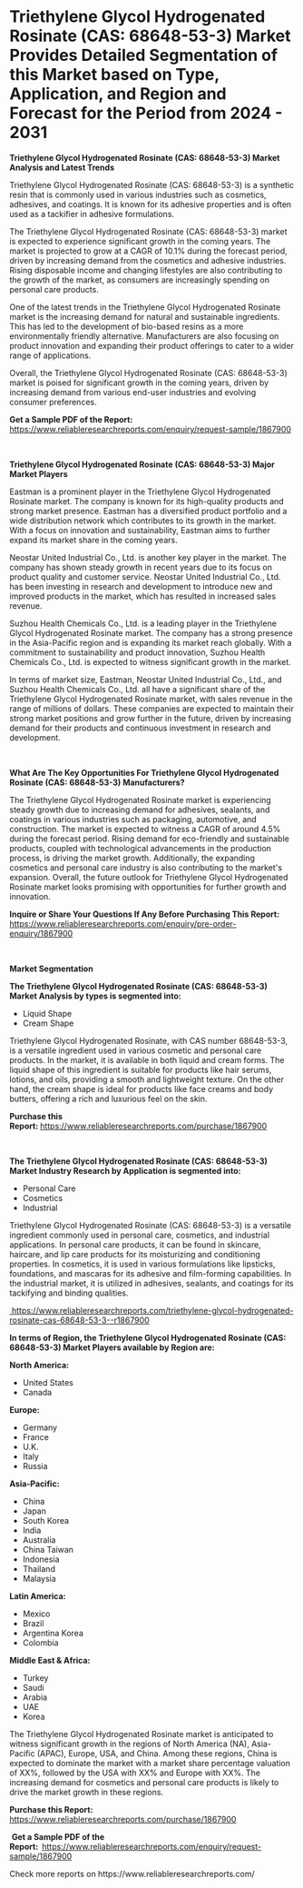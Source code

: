 <p><h1>Triethylene Glycol Hydrogenated Rosinate (CAS: 68648-53-3) Market Provides Detailed Segmentation of this Market based on Type, Application, and Region and Forecast for the Period from 2024 - 2031</h1></p><p><strong>Triethylene Glycol Hydrogenated Rosinate (CAS: 68648-53-3) Market Analysis and Latest Trends</strong></p>
<p><p>Triethylene Glycol Hydrogenated Rosinate (CAS: 68648-53-3) is a synthetic resin that is commonly used in various industries such as cosmetics, adhesives, and coatings. It is known for its adhesive properties and is often used as a tackifier in adhesive formulations.</p><p>The Triethylene Glycol Hydrogenated Rosinate (CAS: 68648-53-3) market is expected to experience significant growth in the coming years. The market is projected to grow at a CAGR of 10.1% during the forecast period, driven by increasing demand from the cosmetics and adhesive industries. Rising disposable income and changing lifestyles are also contributing to the growth of the market, as consumers are increasingly spending on personal care products.</p><p>One of the latest trends in the Triethylene Glycol Hydrogenated Rosinate market is the increasing demand for natural and sustainable ingredients. This has led to the development of bio-based resins as a more environmentally friendly alternative. Manufacturers are also focusing on product innovation and expanding their product offerings to cater to a wider range of applications.</p><p>Overall, the Triethylene Glycol Hydrogenated Rosinate (CAS: 68648-53-3) market is poised for significant growth in the coming years, driven by increasing demand from various end-user industries and evolving consumer preferences.</p></p>
<p><strong>Get a Sample PDF of the Report:&nbsp;</strong> <a href="https://www.reliableresearchreports.com/enquiry/request-sample/1867900">https://www.reliableresearchreports.com/enquiry/request-sample/1867900</a></p>
<p>&nbsp;</p>
<p><strong>Triethylene Glycol Hydrogenated Rosinate (CAS: 68648-53-3) Major Market Players</strong></p>
<p><p>Eastman is a prominent player in the Triethylene Glycol Hydrogenated Rosinate market. The company is known for its high-quality products and strong market presence. Eastman has a diversified product portfolio and a wide distribution network which contributes to its growth in the market. With a focus on innovation and sustainability, Eastman aims to further expand its market share in the coming years.</p><p>Neostar United Industrial Co., Ltd. is another key player in the market. The company has shown steady growth in recent years due to its focus on product quality and customer service. Neostar United Industrial Co., Ltd. has been investing in research and development to introduce new and improved products in the market, which has resulted in increased sales revenue.</p><p>Suzhou Health Chemicals Co., Ltd. is a leading player in the Triethylene Glycol Hydrogenated Rosinate market. The company has a strong presence in the Asia-Pacific region and is expanding its market reach globally. With a commitment to sustainability and product innovation, Suzhou Health Chemicals Co., Ltd. is expected to witness significant growth in the market.</p><p>In terms of market size, Eastman, Neostar United Industrial Co., Ltd., and Suzhou Health Chemicals Co., Ltd. all have a significant share of the Triethylene Glycol Hydrogenated Rosinate market, with sales revenue in the range of millions of dollars. These companies are expected to maintain their strong market positions and grow further in the future, driven by increasing demand for their products and continuous investment in research and development.</p></p>
<p>&nbsp;</p>
<p><strong>What Are The Key Opportunities For Triethylene Glycol Hydrogenated Rosinate (CAS: 68648-53-3) Manufacturers?</strong></p>
<p><p>The Triethylene Glycol Hydrogenated Rosinate market is experiencing steady growth due to increasing demand for adhesives, sealants, and coatings in various industries such as packaging, automotive, and construction. The market is expected to witness a CAGR of around 4.5% during the forecast period. Rising demand for eco-friendly and sustainable products, coupled with technological advancements in the production process, is driving the market growth. Additionally, the expanding cosmetics and personal care industry is also contributing to the market's expansion. Overall, the future outlook for Triethylene Glycol Hydrogenated Rosinate market looks promising with opportunities for further growth and innovation.</p></p>
<p><strong>Inquire or Share Your Questions If Any Before Purchasing This Report:</strong> <a href="https://www.reliableresearchreports.com/enquiry/pre-order-enquiry/1867900">https://www.reliableresearchreports.com/enquiry/pre-order-enquiry/1867900</a></p>
<p>&nbsp;</p>
<p><strong>Market Segmentation</strong></p>
<p><strong>The Triethylene Glycol Hydrogenated Rosinate (CAS: 68648-53-3) Market Analysis by types is segmented into:</strong></p>
<p><ul><li>Liquid Shape</li><li>Cream Shape</li></ul></p>
<p><p>Triethylene Glycol Hydrogenated Rosinate, with CAS number 68648-53-3, is a versatile ingredient used in various cosmetic and personal care products. In the market, it is available in both liquid and cream forms. The liquid shape of this ingredient is suitable for products like hair serums, lotions, and oils, providing a smooth and lightweight texture. On the other hand, the cream shape is ideal for products like face creams and body butters, offering a rich and luxurious feel on the skin.</p></p>
<p><strong>Purchase this Report:&nbsp;</strong><a href="https://www.reliableresearchreports.com/purchase/1867900">https://www.reliableresearchreports.com/purchase/1867900</a></p>
<p>&nbsp;</p>
<p><strong>The Triethylene Glycol Hydrogenated Rosinate (CAS: 68648-53-3) Market Industry Research by Application is segmented into:</strong></p>
<p><ul><li>Personal Care</li><li>Cosmetics</li><li>Industrial</li></ul></p>
<p><p>Triethylene Glycol Hydrogenated Rosinate (CAS: 68648-53-3) is a versatile ingredient commonly used in personal care, cosmetics, and industrial applications. In personal care products, it can be found in skincare, haircare, and lip care products for its moisturizing and conditioning properties. In cosmetics, it is used in various formulations like lipsticks, foundations, and mascaras for its adhesive and film-forming capabilities. In the industrial market, it is utilized in adhesives, sealants, and coatings for its tackifying and binding qualities.</p></p>
<p><a href="https://www.reliableresearchreports.com/triethylene-glycol-hydrogenated-rosinate-cas-68648-53-3--r1867900">&nbsp;https://www.reliableresearchreports.com/triethylene-glycol-hydrogenated-rosinate-cas-68648-53-3--r1867900</a></p>
<p><strong>In terms of Region, the Triethylene Glycol Hydrogenated Rosinate (CAS: 68648-53-3) Market Players available by Region are:</strong></p>
<p>
    <p> <strong> North America: </strong>
        <ul>
            <li>United States</li>
            <li>Canada</li>
        </ul>
        </p> 
    <p> <strong> Europe: </strong>
        <ul>
            <li>Germany</li>
            <li>France</li>
            <li>U.K.</li>
            <li>Italy</li>
            <li>Russia</li>
        </ul>
        </p> 
    <p> <strong> Asia-Pacific: </strong>
        <ul>
            <li>China</li>
            <li>Japan</li>
            <li>South Korea</li>
            <li>India</li>
            <li>Australia</li>
            <li>China Taiwan</li>
            <li>Indonesia</li>
            <li>Thailand</li>
            <li>Malaysia</li>
        </ul>
        </p> 
    <p> <strong> Latin America: </strong>
        <ul>
            <li>Mexico</li>
            <li>Brazil</li>
            <li>Argentina Korea</li>
            <li>Colombia</li>
        </ul>
        </p> 
    <p> <strong> Middle East & Africa: </strong>
        <ul>
            <li>Turkey</li>
            <li>Saudi</li>
            <li>Arabia</li>
            <li>UAE</li>
            <li>Korea</li>
        </ul>
    </p>
    </p>
<p><p>The Triethylene Glycol Hydrogenated Rosinate market is anticipated to witness significant growth in the regions of North America (NA), Asia-Pacific (APAC), Europe, USA, and China. Among these regions, China is expected to dominate the market with a market share percentage valuation of XX%, followed by the USA with XX% and Europe with XX%. The increasing demand for cosmetics and personal care products is likely to drive the market growth in these regions.</p></p>
<p><strong>Purchase this Report: </strong><a href="https://www.reliableresearchreports.com/purchase/1867900">https://www.reliableresearchreports.com/purchase/1867900</a></p>
<p>&nbsp;<strong>Get a Sample PDF of the Report:&nbsp;&nbsp;</strong><a href="https://www.reliableresearchreports.com/enquiry/request-sample/1867900">https://www.reliableresearchreports.com/enquiry/request-sample/1867900</a></p>
<p><strong></strong></p>
<p>Check more reports on https://www.reliableresearchreports.com/</p>